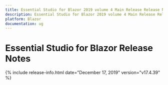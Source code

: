 ```yaml
---
title: Essential Studio for Blazor 2019 volume 4 Main Release Release Notes  
description: Essential Studio for Blazor 2019 volume 4 Main Release Release Notes  
platform: Blazor
documentation: ug
---
```


# Essential Studio for Blazor  Release Notes  

{% include release-info.html date="December 17, 2019"  version="v17.4.39" %} 


